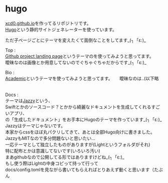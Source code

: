 # hugo

[xcd0.github.io](https://xcd0.github.io)を作ってるリポジトリです。  
[Hugo](https://gohugo.io)という静的サイトジェネレーターを使っています。  

ただ子ページごとにテーマを変えたくて面倒なことをしてます\_(┐「ε:)\_  

Top  :  
[Github project landing page](https://github.com/nsomar/github-project-landing-page)というテーマのを使ってみようと思ってます。  
曖昧なのは画像とか用意してないのでぐちゃぐちゃだからです_(┐「ε:)_  

Bio  :  
[Academic](https://sourcethemes.com/academic/)というテーマを使ってみようと思ってます。 　
曖昧なのは..(以下略 　

Docs :  
テーマは[Jazzy](https://github.com/realm/jazzy)という、  
Swiftとかのソースコード？とかから綺麗なドキュメントを生成してくれるすごいアプリ、  
の「生成したドキュメント」をお手本にHugoのテーマを作っています\_(┐「ε:)\_  
Jazzyはテーマじゃないです。  
本家からcssをほぼ丸パクリしてきて、あとは全部Hugo向けに書きました。  
JazzyもMITなので多分問題ないと思いたい...  
一応テーマとして独立したものがありますが(Lightというフォルダがそれ)  
特に配布とかは意識してないです(いろいろ汚い)  
まあgithubなので公開してる形ではありますけどね\_(┐「ε:)\_  
もし使う際はLightの中身コピって持って行って  
docs/config.tomlを見ながら書いてもらえればとりあえず動くと思います（たぶん
